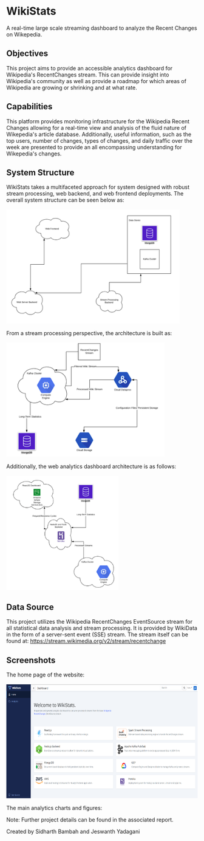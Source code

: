 # WikiStats
A real-time large scale streaming dashboard to analyze the Recent Changes on Wikepedia.

## Objectives

This project aims to provide an accessible analytics dashboard for Wikipedia's RecentChanges
stream. This can provide insight into Wikipedia's community as well as provide a roadmap
for which areas of Wikipedia are growing or shrinking and at what rate.

## Capabilities

This platform provides monitoring infrastructure for the Wikipedia Recent Changes allowing for
a real-time view and analysis of the fluid nature of Wikepedia's article database.
Additionally, useful information, such as the top users, number of changes, types of changes,
and daily traffic over the week are presented to provide an all encompassing understanding
for Wikepedia's changes.

## System Structure

WikiStats takes a multifaceted approach for system designed with robust stream processing,
web backend, and web frontend deployments.
The overall system structure can be seen below as:
<br><br>
<img height="300" src="https://github.com/SidBambah/WikiStats/blob/master/images/architecture/system_architecture.PNG?raw=true"></img>

From a stream processing perspective, the architecture is built as:
<br><br>
<img height="300" src="https://github.com/SidBambah/WikiStats/blob/master/images/architecture/stream_architecture.PNG?raw=true"></img>

Additionally, the web analytics dashboard architecture is as follows:
<br><br>
<img height="300" src="https://github.com/SidBambah/WikiStats/blob/master/images/architecture/web_architecture.PNG?raw=true"></img>

## Data Source

This project utilizes the Wikipedia RecentChanges EventSource stream for all statistical
data analysis and stream processing. It is provided by WikiData in the form of a server-sent
event (SSE) stream.
The stream itself can be found at: https://stream.wikimedia.org/v2/stream/recentchange

## Screenshots

The home page of the website:
<br><br>
<img height="300" src="https://github.com/SidBambah/WikiStats/blob/master/images/screenshots/homepage.PNG?raw=true"></img>

The main analytics charts and figures:

Note: Further project details can be found in the associated report.

Created by Sidharth Bambah and Jeswanth Yadagani
